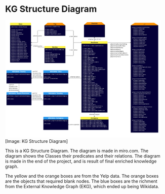 # KG Structure Diagram

<a href="https://github.com/christiannielsen98/DVML-P7/blob/main/Code/Illustrations/KG_structure_diagram.jpg" rel="Hello">![Foo](https://raw.githubusercontent.com/christiannielsen98/DVML-P7/main/Code/Illustrations/KG_structure_diagram.jpg)</a>
[Image: KG Structure Diagram]

This is a KG Structure Diagram. The diagram is made in miro.com. The diagram shows the Classes their predicates and their relations. The diagram is made in the end of the project, and is result of final enriched knowledge graph.

The yellow and the orange boxes are from the Yelp data. The orange boxes are the objects that required blank nodes.
The blue boxes are the richment from the External Knowledge Graph (EKG), which ended up being Wikidata.
